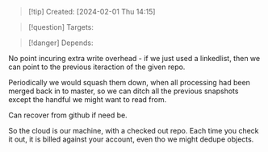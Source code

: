 
>[!tip] Created: [2024-02-01 Thu 14:15]

>[!question] Targets: 

>[!danger] Depends: 

No point incuring extra write overhead - if we just used a linkedlist, then we can point to the previous iteraction of the given repo.

Periodically we would squash them down, when all processing had been merged back in to master, so we can ditch all the previous snapshots except the handful we might want to read from.

Can recover from github if need be.

So the cloud is our machine, with a checked out repo.
Each time you check it out, it is billed against your account, even tho we might dedupe objects.